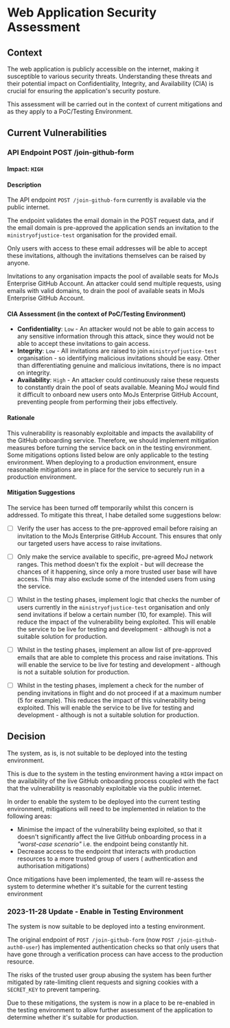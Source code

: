 # Web Application Security Assessment

## Context

The web application is publicly accessible on the internet, making it susceptible to various security threats.
Understanding these threats and their potential impact on Confidentiality, Integrity, and Availability (CIA) is crucial
for ensuring the application's security posture.

This assessment will be carried out in the context of current mitigations and as they apply to a PoC/Testing
Environment.

## Current Vulnerabilities

### API Endpoint POST /join-github-form

#### Impact: `HIGH`

#### Description

The API endpoint `POST /join-github-form` currently is available via the public internet.

The endpoint validates the email domain in the POST request data, and if the email domain is pre-approved the
application sends an invitation to the `ministryofjustice-test` organisation for the provided email.

Only users with access to these email addresses will be able to accept these invitations, although the invitations
themselves can be raised by anyone.

Invitations to any organisation impacts the pool of available seats for MoJs Enterprise GitHub Account. An attacker
could send multiple requests, using emails with valid domains, to drain the pool of available seats in MoJs Enterprise
GitHub Account.

#### CIA Assessment (in the context of PoC/Testing Environment)

- **Confidentiality**: `Low` - An attacker would not be able to gain access to any sensitive information through this
  attack, since they would not be able to accept these invitations to gain access.
- **Integrity**: `Low` - All invitations are raised to join `ministryofjustice-test` organisation - so identifying
  malicious invitations should be easy. Other than differentiating genuine and malicious invitations, there is no impact
  on integrity.
- **Availability**: `High` - An attacker could continuously raise these requests to constantly drain the pool of seats
  available. Meaning MoJ would find it difficult to onboard new users onto MoJs Enterprise GitHub Account, preventing
  people from performing their jobs effectively.

#### Rationale

This vulnerability is reasonably exploitable and impacts the availability of the GitHub onboarding service. Therefore,
we should implement mitigation measures before turning the service back on in the testing environment. Some mitigations
options listed below are only applicable to the testing environment. When deploying to a production environment, ensure
reasonable mitigations are in place for the service to securely run in a production environment.

#### Mitigation Suggestions

The service has been turned off temporarily whilst this concern is addressed. To mitigate this threat, I habe detailed
some suggestions below:

- [ ] Verify the user has access to the pre-approved email before raising an invitation to the MoJs Enterprise GitHub
  Account. This ensures that only our targeted users have access to raise invitations.

- [ ] Only make the service available to specific, pre-agreed MoJ network ranges. This method doesn't fix the exploit -
  but will decrease the chances of it happening, since only a more trusted user base will have access. This may also
  exclude some of the intended users from using the service.

- [ ] Whilst in the testing phases, implement logic that checks the number of users currently in
  the `ministryofjustice-test` organisation and only send invitations if below a certain number (10, for example). This
  will reduce the impact of the vulnerability being exploited. This will enable the service to be live for testing and
  development - although is not a suitable solution for production.

- [ ] Whilst in the testing phases, implement an allow list of pre-approved emails that are able to complete this
  process and raise invitations. This will enable the service to be live for testing and development - although is not a
  suitable solution for production.

- [ ] Whilst in the testing phases, implement a check for the number of pending invitations in flight and do not proceed
  if at a maximum number (5 for example). This reduces the impact of this vulnerability being exploited. This will
  enable the service to be live for testing and development - although is not a suitable solution for production.

## Decision

The system, as is, is not suitable to be deployed into the testing environment.

This is due to the system in the testing environment having a `HIGH` impact on the availability of the live GitHub
onboarding process coupled with the fact that the vulnerability is reasonably exploitable via the public internet.

In order to enable the system to be deployed into the current testing environment, mitigations will need to be
implemented in relation to the following areas:

- Minimise the impact of the vulnerability being exploited, so that it doesn't significantly affect the live GitHub
  onboarding process in a _"worst-case scenario"_ i.e. the endpoint being constantly hit.
- Decrease access to the endpoint that interacts with production resources to a more trusted group of users (
  authentication and authorisation mitigations)

Once mitigations have been implemented, the team will re-assess the system to determine whether it's suitable for the
current testing environment

### 2023-11-28 Update - Enable in Testing Environment

The system is now suitable to be deployed into a testing environment.

The original endpoint of `POST /join-github-form` (now `POST /join-github-auth0-user`) has implemented authentication
checks so that only users that have gone through a verification process can have access to the production resource.

The risks of the trusted user group abusing the system has been further mitigated by rate-limiting client requests
and signing cookies with a `SECRET_KEY` to prevent tampering.

Due to these mitigations, the system is now in a place to be re-enabled in the testing environment to allow further
assessment of the application to determine whether it's suitable for production.
